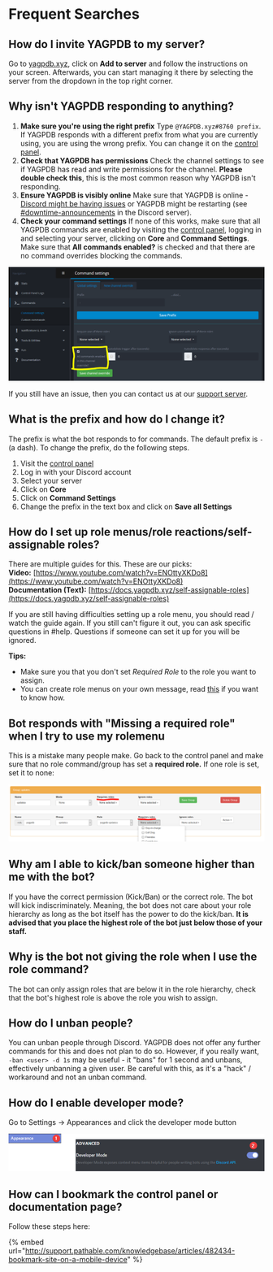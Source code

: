 # Frequent Searches

## How do I invite YAGPDB to my server?

Go to [yagpdb.xyz](https://yagpdb.xyz/), click on **Add to server** and follow the instructions on your screen. Afterwards, you can start managing it there by selecting the server from the dropdown in the top right corner. 

## Why isn't YAGPDB responding to anything?

1. **Make sure you're using the right prefix**  Type `@YAGPDB.xyz#8760 prefix`. If YAGPDB responds with a different prefix from what you are currently using, you are using the wrong prefix. You can change it on the [control panel](https://yagpdb.xyz/manage). 
2. **Check that YAGPDB has permissions**  Check the channel settings to see if YAGPDB has read and write permissions for the channel. **Please double check this**, this is the most common reason why YAGPDB isn't responding.  
3.  **Ensure YAGPDB is visibly online** Make sure that YAGPDB is online - [Discord might be having issues](https://status.discordapp.com/) or YAGPDB might be restarting \(see [\#downtime-announcements](https://discordapp.com/channels/166207328570441728/465887983657287686) in the Discord server\). 
4. **Check your command settings**  If none of this works, make sure that all YAGPDB commands are enabled by visiting the [control panel](https://yagpdb.xyz/), logging in and selecting your server, clicking on **Core** and **Command Settings**. Make sure that **All commands enabled?** is checked and that there are no command overrides blocking the commands.

![](../.gitbook/assets/unknown%20%281%29.png)

If you still have an issue, then you can contact us at our [support server](https://discordapp.com/invite/0vYlUK2XBKldPSMY). 

## What is the prefix and how do I change it?

The prefix is what the bot responds to for commands. The default prefix is `-` \(a dash\). To change the prefix, do the following steps.

1. Visit the [control panel](https://yagpdb.xyz/manage)  
2. Log in with your Discord account  
3. Select your server  
4. Click on **Core**  
5. Click on **Command Settings**  
6. Change the prefix in the text box and click on **Save all Settings**

## How do I set up role menus/role reactions/self-assignable roles?

There are multiple guides for this. These are our picks:   
**Video:** [https://www.youtube.com/watch?v=ENOttyXKDo8](https://www.youtube.com/watch?v=ENOttyXKDo8)  
**Documentation \(Text\):** [https://docs.yagpdb.xyz/self-assignable-roles](https://docs.yagpdb.xyz/self-assignable-roles) 

If you are still having difficulties setting up a role menu, you should read / watch the guide again. If you still can't figure it out, you can ask specific questions in \#help. Questions if someone can set it up for you will be ignored. 

**Tips:**

* Make sure you that you don't set _Required Role_ to the role you want to assign.
* You can create role menus on your own message, read [this](https://docs.yagpdb.xyz/self-assignable-roles#custom-message) if you want to know how.

## Bot responds with "Missing a required role" when I try to use my rolemenu

This is a mistake many people make. Go back to the control panel and make sure that no role command/group has set a **required role.** If one role is set, set it to none:

![](../.gitbook/assets/rolee.PNG)

## Why am I able to kick/ban someone higher than me with the bot?

If you have the correct permission \(Kick/Ban\) or the correct role. The bot will kick indiscriminately. Meaning, the bot does not care about your role hierarchy as long as the bot itself has the power to do the kick/ban. **It is advised that you place the highest role of the bot just below those of your staff.**

## Why is the bot not giving the role when I use the role command?

The bot can only assign roles that are below it in the role hierarchy, check that the bot's highest role is above the role you wish to assign.

## How do I unban people?

You can unban people through Discord. YAGPDB does not offer any further commands for this and does not plan to do so. However, if you really want, `-ban <user> -d 1s` may be useful - it "bans" for 1 second and unbans, effectively unbanning a given user. Be careful with this, as it's a "hack" / workaround and not an unban command.

## How do I enable developer mode?

Go to Settings -&gt; Appearances and click the developer mode button

![](../.gitbook/assets/qq5mghr.png)

## How can I bookmark the control panel or documentation page?

Follow these steps here:

{% embed url="http://support.pathable.com/knowledgebase/articles/482434-bookmark-site-on-a-mobile-device" %}





